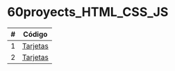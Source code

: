 # 60proyects_HTML_CSS_JS

|  #  | Código |
| --- | --- |
|  1  | [Tarjetas](https://github.com/megagringa/60proyects_HTML_CSS_JS/tree/main/Tarjetas) 
|  2  | [Tarjetas](https://github.com/megagringa/60proyects_HTML_CSS_JS/tree/main/Progreso) 

